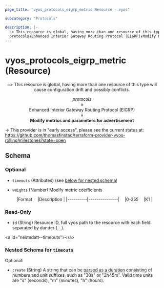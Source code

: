 ```yaml
---
page_title: "vyos_protocols_eigrp_metric Resource - vyos"

subcategory: "Protocols"

description: |- 
  ~> This resource is global, having more than one resource of this type will cause configuration drift and possibly conflicts.
  protocols⯯Enhanced Interior Gateway Routing Protocol (EIGRP)⯯Modify metrics and parameters for advertisement
---
```


# vyos_protocols_eigrp_metric (Resource)
<center>

~> This resource is global, having more than one resource of this type will cause configuration drift and possibly conflicts.

*protocols*  
⯯  
Enhanced Interior Gateway Routing Protocol (EIGRP)  
⯯  
**Modify metrics and parameters for advertisement**


</center>

-> This provider is in "early access", please see the current status at: https://github.com/thomasfinstad/terraform-provider-vyos-rolling/milestones?state=open

## Schema

### Optional

- `timeouts` (Attributes) (see [below for nested schema](#nestedatt--timeouts))
- `weights` (Number) Modify metric coefficients

    &emsp;|Format  &emsp;|Description  |
    |----------|---------------|
    &emsp;|0-255   &emsp;|K1           |

### Read-Only

- `id` (String) Resource ID, full vyos path to the resource with each field separated by dunder (`__`).

&lt;a id=&#34;nestedatt--timeouts&#34;&gt;&lt;/a&gt;
### Nested Schema for `timeouts`

Optional:

- `create` (String) A string that can be [parsed as a duration](https://pkg.go.dev/time#ParseDuration) consisting of numbers and unit suffixes, such as &#34;30s&#34; or &#34;2h45m&#34;. Valid time units are &#34;s&#34; (seconds), &#34;m&#34; (minutes), &#34;h&#34; (hours).  
